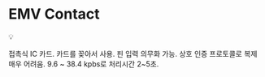 # EMV Contact

<aside>
💡

접촉식 IC 카드.
카드를 꽂아서 사용.
핀 입력 의무화 가능.
상호 인증 프로토콜로 복제 매우 어려움.
9.6 ~ 38.4 kpbs로 처리시간 2~5초.

</aside>